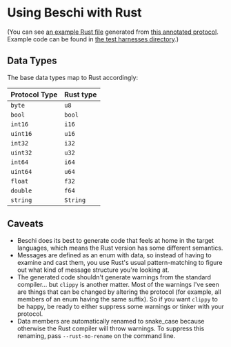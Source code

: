 # Using Beschi with Rust

(You can see [an example Rust file](../generated_examples/rust_example.rs) generated from [this annotated protocol](../../test/_protocols/annotated.toml). Example code can be found in [the test harnesses directory](../../test/_harnesses/rust/).)


## Data Types

The base data types map to Rust accordingly: 

| Protocol Type | Rust type |
|---------------|-----------|
| `byte`        | `u8`      |
| `bool`        | `bool`    |
| `int16`       | `i16`     |
| `uint16`      | `u16`     |
| `int32`       | `i32`     |
| `uint32`      | `u32`     |
| `int64`       | `i64`     |
| `uint64`      | `u64`     |
| `float`       | `f32`     |
| `double`      | `f64`     |
| `string`      | `String`  |


## Caveats

* Beschi does its best to generate code that feels at home in the target languages, which means the Rust version has some different semantics. 
* Messages are defined as an enum with data, so instead of having to examine and cast them, you use Rust's usual pattern-matching to figure out what kind of message structure you're looking at. 
* The generated code shouldn't generate warnings from the standard compiler... but `clippy` is another matter. Most of the warnings I've seen are things that can be changed by altering the protocol (for example, all members of an enum having the same suffix). So if you want `clippy` to be happy, be ready to either suppress some warnings or tinker with your protocol. 
* Data members are automatically renamed to snake_case because otherwise the Rust compiler will throw warnings. To suppress this renaming, pass `--rust-no-rename` on the command line.
